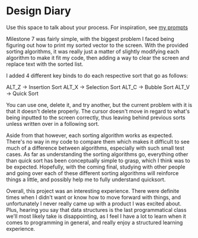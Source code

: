# Design Diary
Use this space to talk about your process.  For inspiration, see [my prompts](../../../docs/sample_reflection.md) 

Milestone 7 was fairly simple, with the biggest problem I faced being figuring out how to print my sorted vector to the screen. With the provided sorting algorithms, it was really just a matter of slightly modifying each algorithm to make it fit my code, then adding a way to clear the screen and replace text with the sorted list.

I added 4 different key binds to do each respective sort that go as follows:

ALT_Z -> Insertion Sort
ALT_X -> Selection Sort
ALT_C -> Bubble Sort
ALT_V -> Quick Sort

You can use one, delete it, and try another, but the current problem with it is that it doesn't delete properly. The cursor doesn't move in regard to what's being inputted to the screen correctly, thus leaving behind previous sorts unless written over in a following sort.

Aside from that however, each sorting algorithm works as expected. There's no way in my code to compare them which makes it difficult to see much of a difference between algorithms, especially with such small test cases. As far as understanding the sorting algorithms go, everything other than quick sort has been conceptually simple to grasp, which I think was to be expected. Hopefully, with the coming final, studying with other people and going over each of these different sorting algorithms will reinforce things a little, and possibly help me to fully understand quicksort.

Overall, this project was an interesting experience. There were definite times when I didn't want or know how to move forward with things, and unfortunately I never really came up with a product I was excited about. Plus, hearing you say that data structures is the last programmatical class we'll most likely take is disappointing, as I feel I have a lot to learn when it comes to programming in general, and really enjoy a structured learning experience.